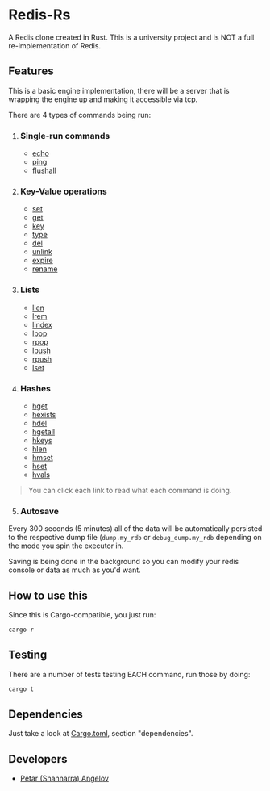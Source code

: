 # Redis-Rs

A Redis clone created in Rust.
This is a university project and is NOT a full re-implementation of Redis.

## Features
This is a basic engine implementation, there will be a server that is wrapping the engine up and making it accessible via tcp.

There are 4 types of commands being run:

1. ### Single-run commands
    - [echo](https://redis.io/commands/echo/)
    - [ping](https://redis.io/commands/ping/)
    - [flushall](https://redis.io/commands/flushall/)

2. ### Key-Value operations
    - [set](https://redis.io/commands/set/)
    - [get](https://redis.io/commands/get/)
    - [key](https://redis.io/commands/key/)
    - [type](https://redis.io/commands/type/)
    - [del](https://redis.io/commands/del/)
    - [unlink](https://redis.io/commands/unlink/)
    - [expire](https://redis.io/commands/expire/)
    - [rename](https://redis.io/commands/rename/)

3. ### Lists
    - [llen](https://redis.io/commands/llen/)
    - [lrem](https://redis.io/commands/lrem/)
    - [lindex](https://redis.io/commands/lindex/)
    - [lpop](https://redis.io/commands/lpop/)
    - [rpop](https://redis.io/commands/rpop/)
    - [lpush](https://redis.io/commands/lpush/)
    - [rpush](https://redis.io/commands/rpush/)
    - [lset](https://redis.io/commands/lset/)

4. ### Hashes
    - [hget](https://redis.io/commands/hget/)
    - [hexists](https://redis.io/commands/hexists/)
    - [hdel](https://redis.io/commands/hdel/)
    - [hgetall](https://redis.io/commands/hgetall/)
    - [hkeys](https://redis.io/commands/hkeys/)
    - [hlen](https://redis.io/commands/hlen/)
    - [hmset](https://redis.io/commands/hmset/)
    - [hset](https://redis.io/commands/hset/)
    - [hvals](https://redis.io/commands/hvals/)

> You can click each link to read what each command is doing.

5. ### Autosave
Every 300 seconds (5 minutes) all of the data will be automatically persisted to the respective dump file (`dump.my_rdb` or `debug_dump.my_rdb` depending on the mode you spin the executor in.

Saving is being done in the background so you can modify your redis console or data as much as you'd want.

## How to use this
Since this is Cargo-compatible, you just run:
```sh
cargo r
```

## Testing
There are a number of tests testing EACH command, run those by doing:
```sh
cargo t
```

## Dependencies
Just take a look at [Cargo.toml](./Cargo.toml), section "dependencies".

## Developers
- [Petar (Shannarra) Angelov](https://www.github.com/Shannarra)
